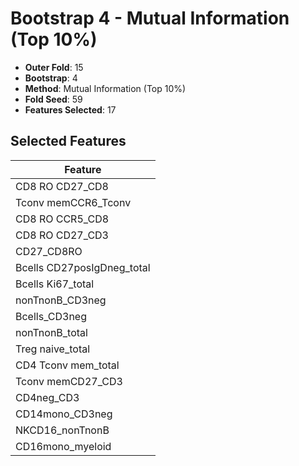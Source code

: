 # Bootstrap 4 - Mutual Information (Top 10%)

- **Outer Fold**: 15
- **Bootstrap**: 4
- **Method**: Mutual Information (Top 10%)
- **Fold Seed**: 59
- **Features Selected**: 17

## Selected Features

| Feature |
|---------|
| CD8 RO CD27_CD8 |
| Tconv memCCR6_Tconv |
| CD8 RO CCR5_CD8 |
| CD8 RO CD27_CD3 |
| CD27_CD8RO |
| Bcells CD27posIgDneg_total |
| Bcells Ki67_total |
| nonTnonB_CD3neg |
| Bcells_CD3neg |
| nonTnonB_total |
| Treg naive_total |
| CD4 Tconv mem_total |
| Tconv memCD27_CD3 |
| CD4neg_CD3 |
| CD14mono_CD3neg |
| NKCD16_nonTnonB |
| CD16mono_myeloid |

